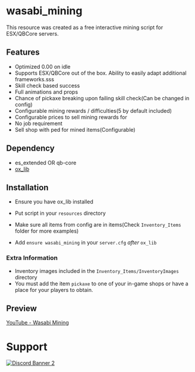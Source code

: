 # wasabi_mining

This resource was created as a free interactive mining script for ESX/QBCore servers.

## Features
- Optimized 0.00 on idle
- Supports ESX/QBCore out of the box. Ability to easily adapt additional frameworks.sss
- Skill check based success
- Full animations and props
- Chance of pickaxe breaking upon failing skill check(Can be changed in config)
- Configurable mining rewards / difficulties(5 by default included)
- Configurable prices to sell mining rewards for
- No job requirement
- Sell shop with ped for mined items(Configurable)

## Dependency
- es_extended OR qb-core
- [ox_lib](https://github.com/overextended/ox_lib/releases)

## Installation

- Ensure you have ox_lib installed

- Put script in your `resources` directory

- Make sure all items from config are in items(Check `Inventory_Items` folder for more examples)

- Add `ensure wasabi_mining` in your `server.cfg` *after* `ox_lib`

### Extra Information
- Inventory images included in the `Inventory_Items/InventoryImages` directory
- You must add the item `pickaxe` to one of your in-game shops or have a place for your players to obtain.

## Preview
[YouTube - Wasabi Mining](https://www.youtube.com/watch?v=LUJSA47ZwBg)

# Support
<a href=' /79zjvy4JMs'>![Discord Banner 2](https://discordapp.com/api/guilds/1025493337031049358/widget.png?style=banner2)</a>
